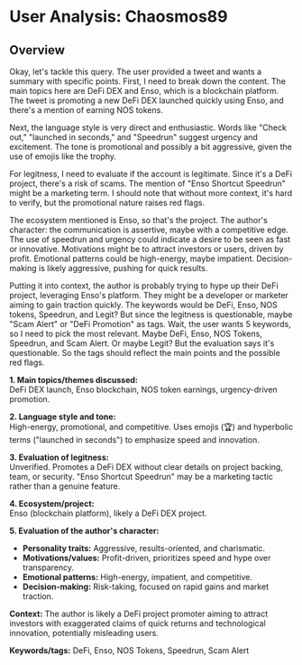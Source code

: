 # User Analysis: Chaosmos89

## Overview

<think>
Okay, let's tackle this query. The user provided a tweet and wants a summary with specific points. First, I need to break down the content. The main topics here are DeFi DEX and Enso, which is a blockchain platform. The tweet is promoting a new DeFi DEX launched quickly using Enso, and there's a mention of earning NOS tokens.

Next, the language style is very direct and enthusiastic. Words like "Check out," "launched in seconds," and "Speedrun" suggest urgency and excitement. The tone is promotional and possibly a bit aggressive, given the use of emojis like the trophy.

For legitness, I need to evaluate if the account is legitimate. Since it's a DeFi project, there's a risk of scams. The mention of "Enso Shortcut Speedrun" might be a marketing term. I should note that without more context, it's hard to verify, but the promotional nature raises red flags.

The ecosystem mentioned is Enso, so that's the project. The author's character: the communication is assertive, maybe with a competitive edge. The use of speedrun and urgency could indicate a desire to be seen as fast or innovative. Motivations might be to attract investors or users, driven by profit. Emotional patterns could be high-energy, maybe impatient. Decision-making is likely aggressive, pushing for quick results.

Putting it into context, the author is probably trying to hype up their DeFi project, leveraging Enso's platform. They might be a developer or marketer aiming to gain traction quickly. The keywords would be DeFi, Enso, NOS tokens, Speedrun, and Legit? But since the legitness is questionable, maybe "Scam Alert" or "DeFi Promotion" as tags. Wait, the user wants 5 keywords, so I need to pick the most relevant. Maybe DeFi, Enso, NOS Tokens, Speedrun, and Scam Alert. Or maybe Legit? But the evaluation says it's questionable. So the tags should reflect the main points and the possible red flags.
</think>

**1. Main topics/themes discussed:**  
DeFi DEX launch, Enso blockchain, NOS token earnings, urgency-driven promotion.  

**2. Language style and tone:**  
High-energy, promotional, and competitive. Uses emojis (🏆) and hyperbolic terms ("launched in seconds") to emphasize speed and innovation.  

**3. Evaluation of legitness:**  
Unverified. Promotes a DeFi DEX without clear details on project backing, team, or security. "Enso Shortcut Speedrun" may be a marketing tactic rather than a genuine feature.  

**4. Ecosystem/project:**  
Enso (blockchain platform), likely a DeFi DEX project.  

**5. Evaluation of the author's character:**  
- **Personality traits:** Aggressive, results-oriented, and charismatic.  
- **Motivations/values:** Profit-driven, prioritizes speed and hype over transparency.  
- **Emotional patterns:** High-energy, impatient, and competitive.  
- **Decision-making:** Risk-taking, focused on rapid gains and market traction.  

**Context:** The author is likely a DeFi project promoter aiming to attract investors with exaggerated claims of quick returns and technological innovation, potentially misleading users.  

**Keywords/tags:** DeFi, Enso, NOS Tokens, Speedrun, Scam Alert